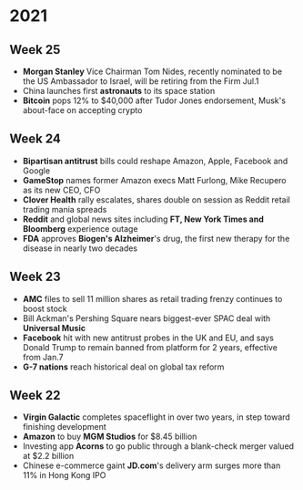 # 2021
## Week 25
- **Morgan Stanley** Vice Chairman Tom Nides, recently nominated to be the US Ambassador to Israel, will be retiring from the Firm Jul.1
- China launches first **astronauts** to its space station
- **Bitcoin** pops 12% to $40,000 after Tudor Jones endorsement, Musk's about-face on accepting crypto

## Week 24
- **Bipartisan antitrust** bills could reshape Amazon, Apple, Facebook and Google
- **GameStop** names former Amazon execs Matt Furlong, Mike Recupero as its new CEO, CFO
- **Clover Health** rally escalates, shares double on session as Reddit retail trading mania spreads
- **Reddit** and global news sites including **FT, New York Times and Bloomberg** experience outage
- **FDA** approves **Biogen's Alzheimer**'s drug, the first new therapy for the disease in nearly two decades

## Week 23
- **AMC** files to sell 11 million shares as retail trading frenzy continues to boost stock
- Bill Ackman's Pershing Square nears biggest-ever SPAC deal with **Universal Music**
- **Facebook** hit with new antitrust probes in the UK and EU, and says Donald Trump to remain banned from platform for 2 years, effective from Jan.7
- **G-7 nations** reach historical deal on global tax reform

## Week 22
- **Virgin Galactic** completes spaceflight in over two years, in step toward finishing development
- **Amazon** to buy **MGM Studios** for $8.45 billion
- Investing app **Acorns** to go public through a blank-check merger valued at $2.2 billion
- Chinese e-commerce gaint **JD.com**'s delivery arm surges more than 11% in Hong Kong IPO
